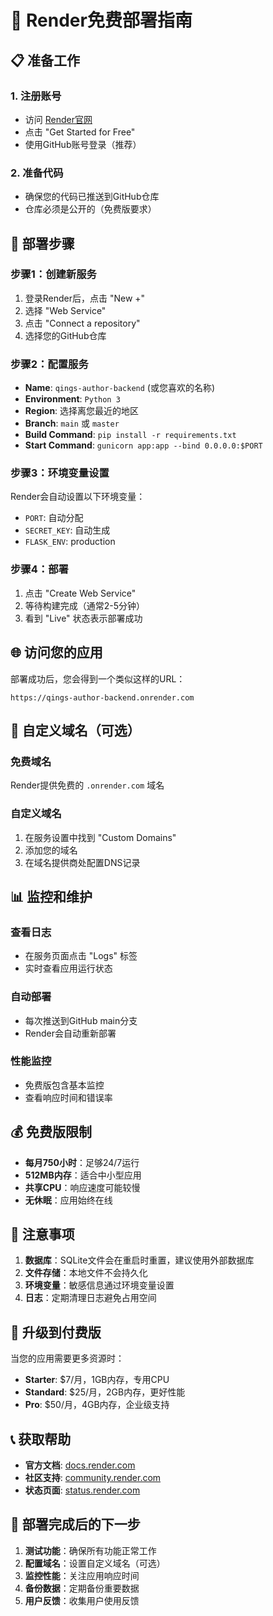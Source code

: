 # 🚀 Render免费部署指南

## 📋 准备工作

### 1. 注册账号
- 访问 [Render官网](https://render.com/)
- 点击 "Get Started for Free"
- 使用GitHub账号登录（推荐）

### 2. 准备代码
- 确保您的代码已推送到GitHub仓库
- 仓库必须是公开的（免费版要求）

## 🎯 部署步骤

### 步骤1：创建新服务
1. 登录Render后，点击 "New +"
2. 选择 "Web Service"
3. 点击 "Connect a repository"
4. 选择您的GitHub仓库

### 步骤2：配置服务
- **Name**: `qings-author-backend` (或您喜欢的名称)
- **Environment**: `Python 3`
- **Region**: 选择离您最近的地区
- **Branch**: `main` 或 `master`
- **Build Command**: `pip install -r requirements.txt`
- **Start Command**: `gunicorn app:app --bind 0.0.0.0:$PORT`

### 步骤3：环境变量设置
Render会自动设置以下环境变量：
- `PORT`: 自动分配
- `SECRET_KEY`: 自动生成
- `FLASK_ENV`: production

### 步骤4：部署
1. 点击 "Create Web Service"
2. 等待构建完成（通常2-5分钟）
3. 看到 "Live" 状态表示部署成功

## 🌐 访问您的应用

部署成功后，您会得到一个类似这样的URL：
```
https://qings-author-backend.onrender.com
```

## 🔧 自定义域名（可选）

### 免费域名
Render提供免费的 `.onrender.com` 域名

### 自定义域名
1. 在服务设置中找到 "Custom Domains"
2. 添加您的域名
3. 在域名提供商处配置DNS记录

## 📊 监控和维护

### 查看日志
- 在服务页面点击 "Logs" 标签
- 实时查看应用运行状态

### 自动部署
- 每次推送到GitHub main分支
- Render会自动重新部署

### 性能监控
- 免费版包含基本监控
- 查看响应时间和错误率

## 💰 免费版限制

- **每月750小时**：足够24/7运行
- **512MB内存**：适合中小型应用
- **共享CPU**：响应速度可能较慢
- **无休眠**：应用始终在线

## 🚨 注意事项

1. **数据库**：SQLite文件会在重启时重置，建议使用外部数据库
2. **文件存储**：本地文件不会持久化
3. **环境变量**：敏感信息通过环境变量设置
4. **日志**：定期清理日志避免占用空间

## 🔄 升级到付费版

当您的应用需要更多资源时：
- **Starter**: $7/月，1GB内存，专用CPU
- **Standard**: $25/月，2GB内存，更好性能
- **Pro**: $50/月，4GB内存，企业级支持

## 📞 获取帮助

- **官方文档**: [docs.render.com](https://docs.render.com/)
- **社区支持**: [community.render.com](https://community.render.com/)
- **状态页面**: [status.render.com](https://status.render.com/)

## 🎉 部署完成后的下一步

1. **测试功能**：确保所有功能正常工作
2. **配置域名**：设置自定义域名（可选）
3. **监控性能**：关注应用响应时间
4. **备份数据**：定期备份重要数据
5. **用户反馈**：收集用户使用反馈
